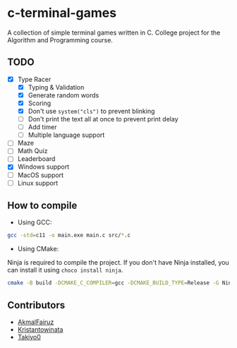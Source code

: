 # c-terminal-games

A collection of simple terminal games written in C. College project for the Algorithm and Programming course.

## TODO
- [x] Type Racer
    - [x] Typing & Validation
    - [x] Generate random words
    - [x] Scoring
    - [x] Don't use `system("cls")` to prevent blinking
    - [ ] Don't print the text all at once to prevent print delay
    - [ ] Add timer
    - [ ] Multiple language support
- [ ] Maze
- [ ] Math Quiz
- [ ] Leaderboard
- [x] Windows support
- [ ] MacOS support
- [ ] Linux support

## How to compile

- Using GCC:

```bash
gcc -std=c11 -o main.exe main.c src/*.c
```

- Using CMake:

Ninja is required to compile the project. If you don't have Ninja installed, you can install it using `choco install ninja`.
```bash
cmake -B build -DCMAKE_C_COMPILER=gcc -DCMAKE_BUILD_TYPE=Release -G Ninja -S .
```

## Contributors
- [AkmalFairuz](https://github.com/AkmalFairuz)
- [Kristantowinata](https://github.com/Kristantowinata)
- [Takiyo0](https://github.com/Takiyo0)